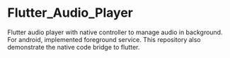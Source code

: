 # Flutter_Audio_Player
Flutter audio player with native controller to manage audio in background. For android, implemented foreground service. This repository also demonstrate the native code bridge to flutter.
